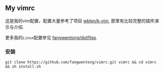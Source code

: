 My vimrc
---

这是我的vim配置，配置大量参考了项目 [wklen/k-vim](https://github.com/wklken/k-vim),
那里有比较完整的插件演示与介绍.

更多我的`Linux`配置参见 [fangwentong/dotfiles](https://github.com/fangwentong/dotfiles).


### 安装

```
git clone https://github.com/fangwentong/vimrc.git vimrc && cd vimrc && sh install.sh
```

